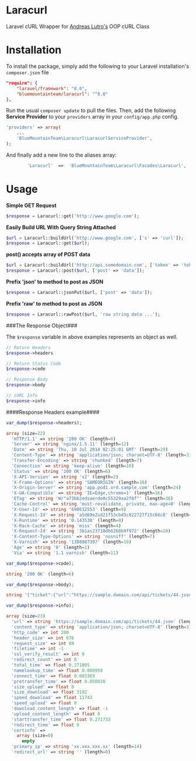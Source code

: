 Laracurl
========

Laravel cURL Wrapper for [Andreas Lutro's](https://github.com/anlutro/php-curl) OOP cURL Class


# Installation
To install the package, simply add the following to your Laravel installation's `composer.json` file

```json
"require": {
	"laravel/framework": "8.0",
	"bluemountainteam/laracurl": "^8.0"  
},
```

Run the usual `composer update` to pull the files.  Then, add the following **Service Provider** to your `providers` array in your `config/app.php` config.

```php
'providers' => array(
	...
	'BlueMountainTeam\Laracurl\LaracurlServiceProvider',
);
```

And finally add a new line to the aliases array:

```php
		'Laracurl'	=>	'BlueMountainTeam\Laracurl\Facades\Laracurl',
```

# Usage

**Simple GET Request**

```php
$response = Laracurl::get('http://www.google.com');
```

**Easily Build URL With Query String Attached**

```php
$url = Laracurl::buildUrl('http://www.google.com', ['s' => 'curl']);
$response = Laracurl::get($url);
```

**post() accepts array of POST data**

```php
$url = Laracurl::buildUrl('http://api.somedomain.com', ['token' => 'token_val']);
$response = Laracurl::post($url, ['post' => 'data']);
```

**Prefix 'json' to method to post as JSON**

```php
$response = Laracurl::jsonPut($url, ['post' => 'data']);
```

**Prefix 'raw' to method to post as JSON**

```php
$response = Laracurl::rawPost($url, 'raw string data ...');
```

###The Response Object###

The `$response` variable in above examples represents an object as well.

```php
// Return Headers
$response->headers

// Return Status Code
$response->code

// Response Body
$response->body

// cURL Info
$response->info
```

####Response Headers example####

```php
var_dump($response->headers);

array (size=22)
  'HTTP/1.1' => string '200 OK' (length=6)
  'Server' => string 'nginx/1.5.11' (length=12)
  'Date' => string 'Thu, 10 Jul 2014 02:25:01 GMT' (length=29)
  'Content-Type' => string 'application/json; charset=UTF-8' (length=31)
  'Transfer-Encoding' => string 'chunked' (length=7)
  'Connection' => string 'keep-alive' (length=10)
  'Status' => string '200 OK' (length=6)
  'X-API-Version' => string 'v2' (length=2)
  'X-Frame-Options' => string 'SAMEORIGIN' (length=10)
  'X-Origin-Server' => string 'app.pod1.ord.sample.com' (length=24)
  'X-UA-Compatible' => string 'IE=Edge,chrome=1' (length=16)
  'ETag' => string 'W/"a73bb2edsaerde0c55329aa2f6f"' (length=36)
  'Cache-Control' => string 'must-revalidate, private, max-age=0' (length=35)
  'X-User-Id' => string '690632553' (length=9)
  'X-Request-Id' => string 'a5d69e2sd21f53cbd5c822727f15c66c0' (length=32)
  'X-Runtime' => string '0.143530' (length=8)
  'X-Rack-Cache' => string 'miss' (length=4)
  'X-Request-Id' => string '3b1as23718db6268b9f972' (length=20)
  'X-Content-Type-Options' => string 'nosniff' (length=7)
  'X-Varnish' => string '1388807397' (length=10)
  'Age' => string '0' (length=1)
  'Via' => string '1.1 varnish' (length=11)
```

```php
var_dump($response->code);

string '200 OK' (length=6)
```

```php
var_dump($response->body);

string '{"ticket":{"url":"https://sample.domain.com/api/tickets/44.json","id":44,"external_id":null'... (length=3192)
```

```php
var_dump($response->info);

array (size=23)
  'url' => string 'https://sample.domain.com/api/tickets/44.json' (length=59)
  'content_type' => string 'application/json; charset=UTF-8' (length=31)
  'http_code' => int 200
  'header_size' => int 676
  'request_size' => int 89
  'filetime' => int -1
  'ssl_verify_result' => int 0
  'redirect_count' => int 0
  'total_time' => float 0.271805
  'namelookup_time' => float 0.000958
  'connect_time' => float 0.002369
  'pretransfer_time' => float 0.050838
  'size_upload' => float 0
  'size_download' => float 3192
  'speed_download' => float 11743
  'speed_upload' => float 0
  'download_content_length' => float -1
  'upload_content_length' => float 0
  'starttransfer_time' => float 0.271732
  'redirect_time' => float 0
  'certinfo' => 
    array (size=0)
      empty
  'primary_ip' => string 'xx.xxx.xxx.xx' (length=14)
  'redirect_url' => string '' (length=0)
```
